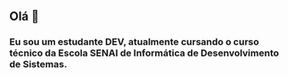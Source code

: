 ## Olá 👋

### Eu sou um estudante DEV, atualmente cursando o curso técnico da Escola SENAI de Informática de Desenvolvimento de Sistemas.

